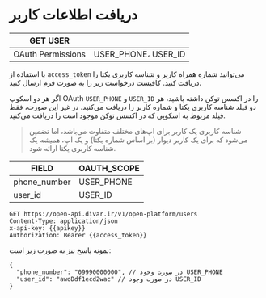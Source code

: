 # دریافت اطلاعات کاربر

| GET USER          |                     |
|-------------------|---------------------|
| OAuth Permissions | USER_PHONE، USER_ID |

با استفاده از `access_token` می‌توانید شماره همراه کاربر و شناسه کاربری یکتا را دریافت کنید. کافیست درخواست زیر را به صورت فرم ارسال کنید.

اگر هر دو اسکوپ OAuth `USER_PHONE` و `USER_ID` را در اکسس توکن داشته باشید، هر دو فیلد شناسه کاربری یکتا و شماره کاربر را دریافت می‌کنید. در غیر این صورت، فقط فیلد مربوط به اسکوپی که در اکسس توکن موجود است را دریافت می‌کنید.

> شناسه کاربری یک کاربر برای اپ‌های مختلف متفاوت می‌باشد، اما تضمین می‌شود که برای یک کاربر دیوار (بر اساس شماره یکتا) و یک اپ، *همیشه* یک شناسه‌ کاربری یکتا ارائه شود.

| FIELD         | OAUTH_SCOPE  |
|---------------|--------------|
| phone_number  | USER_PHONE   |
| user_id       | USER_ID      |

```http
GET https://open-api.divar.ir/v1/open-platform/users
Content-Type: application/json
x-api-key: {{apikey}}
Authorization: Bearer {{access_token}}
```

نمونه پاسخ نیز به صورت زیر است:

```json5
{
  "phone_number": "09990000000", // در صورت وجود USER_PHONE
  "user_id": "awoDdf1ecd2wac" // در صورت وجود USER_ID
}
```
